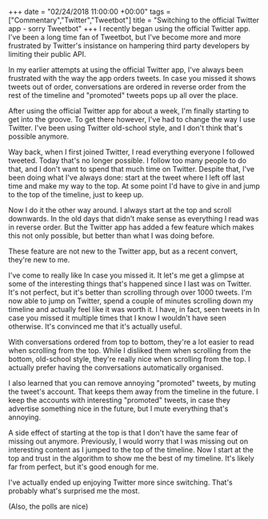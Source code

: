 +++
date = "02/24/2018 11:00:00 +00:00"
tags = ["Commentary","Twitter","Tweetbot"]
title = "Switching to the official Twitter app - sorry Tweetbot"
+++
I recently began using the official Twitter app. I've been a long time fan of
Tweetbot, but I've become more and more frustrated by Twitter's insistance on
hampering third party developers by limiting their public API.

In my earlier attempts at using the official Twitter app, I've always been
frustrated with the way the app orders tweets. In case you missed it shows
tweets out of order, conversations are ordered in reverse order from the rest of
the timeline and "promoted" tweets pops up all over the place.

After using the official Twitter app for about a week, I'm finally starting to
get into the groove. To get there however, I've had to change the way I use
Twitter. I've been using Twitter old-school style, and I don't think that's
possible anymore.

Way back, when I first joined Twitter, I read everything everyone I followed
tweeted. Today that's no longer possible. I follow too many people to do that,
and I don't want to spend that much time on Twitter. Despite that, I've been
doing what I've always done: start at the tweet where I left off last time and
make my way to the top. At some point I'd have to give in and jump to the top of
the timeline, just to keep up.

Now I do it the other way around. I always start at the top and scroll
downwards. In the old days that didn't make sense as everything I read was in
reverse order. But the Twitter app has added a few feature which makes this not
only possible, but better than what I was doing before.

These feature are not new to the Twitter app, but as a recent convert, they're
new to me.

I've come to really like In case you missed it. It let's me get a glimpse at
some of the interesting things that's happened since I last was on Twitter. It's
not perfect, but it's better than scrolling through over 1000 tweets. I'm now
able to jump on Twitter, spend a couple of minutes scrolling down my timeline
and actually feel like it was worth it. I have, in fact, seen tweets in In case
you missed it multiple times that I know I wouldn't have seen otherwise. It's
convinced me that it's actually useful.

With conversations ordered from top to bottom, they're a lot easier to read when
scrolling from the top. While I disliked them when scrolling from the bottom,
old-school style, they're really nice when scrolling from the top. I actually
prefer having the conversations automatically organised.

I also learned that you can remove annoying "promoted" tweets, by muting the
tweet's account. That keeps them away from the timeline in the future. I keep
the accounts with interesting "promoted" tweets, in case they advertise
something nice in the future, but I mute everything that's annoying.

A side effect of starting at the top is that I don't have the same fear of
missing out anymore. Previously, I would worry that I was missing out on
interesting content as I jumped to the top of the timeline. Now I start at the
top and trust in the algorithm to show me the best of my timeline. It's likely
far from perfect, but it's good enough for me.

I've actually ended up enjoying Twitter more since switching. That's probably
what's surprised me the most.

(Also, the polls are nice)
